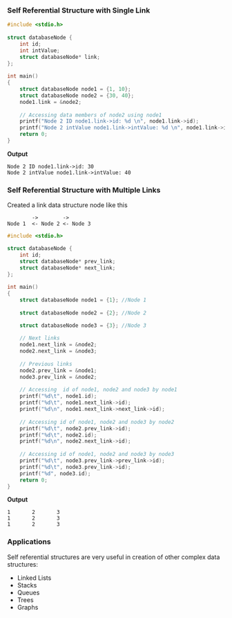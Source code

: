 ### Self Referential Structure with Single Link

```c
#include <stdio.h> 
  
struct databaseNode { 
    int id;
    int intValue;
    struct databaseNode* link; 
}; 
  
int main() 
{ 
    struct databaseNode node1 = {1, 10};
    struct databaseNode node2 = {30, 40};
    node1.link = &node2;
    
    // Accessing data members of node2 using node1 
    printf("Node 2 ID node1.link->id: %d \n", node1.link->id); 
    printf("Node 2 intValue node1.link->intValue: %d \n", node1.link->intValue); 
    return 0; 
} 
```
**Output**
```
Node 2 ID node1.link->id: 30
Node 2 intValue node1.link->intValue: 40
```

### Self Referential Structure with Multiple Links

Created a link data structure node like this

```
        ->        ->
Node 1  <- Node 2 <- Node 3
```

```c
#include <stdio.h>

struct databaseNode { 
    int id; 
    struct databaseNode* prev_link; 
    struct databaseNode* next_link; 
}; 
  
int main() 
{ 
    struct databaseNode node1 = {1}; //Node 1 
    
    struct databaseNode node2 = {2}; //Node 2

    struct databaseNode node3 = {3}; //Node 3 
  
    // Next links 
    node1.next_link = &node2; 
    node2.next_link = &node3; 
  
    // Previous links 
    node2.prev_link = &node1; 
    node3.prev_link = &node2; 
  
    // Accessing  id of node1, node2 and node3 by node1 
    printf("%d\t", node1.id); 
    printf("%d\t", node1.next_link->id); 
    printf("%d\n", node1.next_link->next_link->id); 
  
    // Accessing id of node1, node2 and node3 by node2 
    printf("%d\t", node2.prev_link->id); 
    printf("%d\t", node2.id); 
    printf("%d\n", node2.next_link->id); 
  
    // Accessing id of node1, node2 and node3 by node3 
    printf("%d\t", node3.prev_link->prev_link->id); 
    printf("%d\t", node3.prev_link->id); 
    printf("%d", node3.id); 
    return 0; 
} 
```
**Output**
```
1       2       3
1       2       3
1       2       3
```

### Applications

Self referential structures are very useful in creation of other complex data structures:

* Linked Lists
* Stacks
* Queues
* Trees
* Graphs